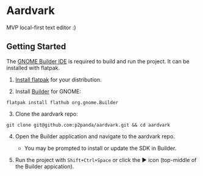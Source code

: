 # Aardvark

MVP local-first text editor :)

## Getting Started

The [GNOME Builder IDE](https://builder.readthedocs.io/) is
required to build and run the project. It can be installed with flatpak.

1. [Install flatpak](https://flatpak.org/setup/) for your distribution.

2. Install [Builder](https://flathub.org/apps/org.gnome.Builder) for GNOME:

`flatpak install flathub org.gnome.Builder`

3. Clone the aardvark repo:

`git clone git@github.com:p2panda/aardvark.git && cd aardvark`

4. Open the Builder application and navigate to the aardvark repo.
   - You may be prompted to install or update the SDK in Builder.

5. Run the project with `Shift+Ctrl+Space` or click the ► icon (top-middle
   of the Builder appication).
